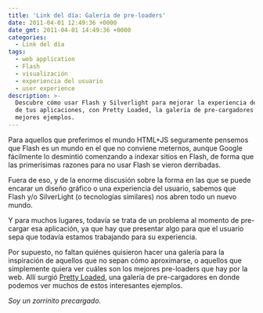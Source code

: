 ```yaml
---
title: 'Link del día: Galería de pre-loaders'
date: 2011-04-01 12:49:36 +0000
date_gmt: 2011-04-01 14:49:36 +0000
categories:
  - Link del día
tags:
  - web application
  - Flash
  - visualización
  - experiencia del usuario
  - user experience
description: >-
  Descubre cómo usar Flash y Silverlight para mejorar la experiencia de usuario
  de tus aplicaciones, con Pretty Loaded, la galería de pre-cargadores con los
  mejores ejemplos.
---
```



Para aquellos que preferimos el mundo HTML+JS seguramente pensemos que Flash es un mundo en el que no conviene meternos, aunque Google fácilmente lo desmintió comenzando a indexar sitios en Flash, de forma que las primerísimas razones para no usar Flash se vieron derribadas.

Fuera de eso, y de la enorme discusión sobre la forma en las que se puede encarar un diseño gráfico o una experiencia del usuario, sabemos que Flash y/o SilverLight (o tecnologías similares) nos abren todo un nuevo mundo.

Y para muchos lugares, todavía se trata de un problema al momento de pre-cargar esa aplicación, ya que hay que presentar algo para que el usuario sepa que todavía estamos trabajando para su experiencia.

Por supuesto, no faltan quiénes quisieron hacer una galería para la inspiración de aquellos que no sepan cómo aproximarse, o aquellos que simplemente quiera ver cuáles son los mejores pre-loaders que hay por la web. Allí surgió [Pretty Loaded](http://www.prettyloaded.com/), una galería de pre-cargadores en donde podemos ver muchos de estos interesantes ejemplos.

_Soy un zorrinito precargado._
